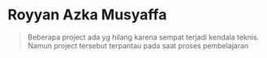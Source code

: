 # Royyan Azka Musyaffa 

 >Beberapa project ada yg hilang karena sempat terjadi kendala teknis. Namun project tersebut terpantau pada saat proses pembelajaran

